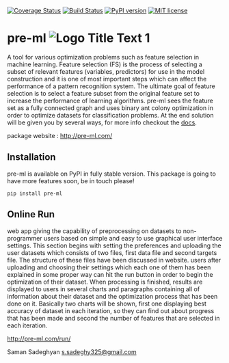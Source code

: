 [![Coverage Status](https://coveralls.io/repos/github/5amron/pre-ml/badge.svg?branch=master)](https://coveralls.io/github/5amron/pre-ml?branch=master) [![Build Status](https://travis-ci.org/5amron/pre-ml.svg?branch=master)](https://travis-ci.org/5amron/pre-ml) [![PyPI version](https://badge.fury.io/py/pre-ml.svg)](https://badge.fury.io/py/pre-ml) [![MIT license](http://img.shields.io/badge/license-MIT-brightgreen.svg)](http://opensource.org/licenses/MIT)








# pre-ml ![](http://pre-ml.com/static/img/ant-samll.png "Logo Title Text 1")


A tool for various optimization problems such as feature selection in machine learning. Feature selection (FS) is the process of selecting a subset of relevant features (variables, predictors) for use in the model construction and it is one of most important steps which can affect the performance of a pattern recognition system. The ultimate goal of feature selection is to select a feature subset from the original feature set to increase the performance of learning algorithms. pre-ml sees the feature set as a fully connected graph and uses binary ant colony optimization in order to optimize datasets for classification problems. At the end solution will be given you by several ways, for more info checkout the [docs](http://pre-ml.com/docs/). 


package website :
http://pre-ml.com/




## Installation

pre-ml is available on PyPI in fully stable version. This package is going to have more features soon, be in touch please!

```
pip install pre-ml
```



## Online Run
web app giving the capability of preprocessing on datasets to non-programmer users based on simple and easy to use graphical user interface settings. This section begins with setting the preferences and uploading the user datasets which consists of two files, first data file and second targets file. The structure of these files have been discussed in website. users after uploading and choosing their settings which each one of them has been explained in some proper way can hit the run button in order to begin the optimization of their dataset.
When processing is finished, results are displayed to users in several charts and paragraphs containing all of information about their dataset and the optimization process that has been done on it. Basically two charts will be shown, first one displaying best accuracy of dataset in each iteration, so they can find out about progress that has been made and second the number of features that are selected in each iteration. 


http://pre-ml.com/run/









Saman Sadeghyan
s.sadeghy325@gmail.com




